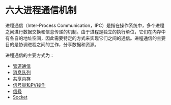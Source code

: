 # 六大进程通信机制
进程通信（Inter-Process Communication，IPC）是指在操作系统中，多个进程之间进行数据交换和信息传递的机制。由于进程是独立的执行单位，它们在内存中有各自的地址空间，因此需要特定的方式来实现它们之间的通信。进程通信的主要目的是协调进程之间的工作，分享数据和资源。

进程通信的主要方式为：
- [管道通信](./Pipe/pipe.md)
- [消息队列](./Message%20Queue/Message%20Queue.md)
- [共享内存](./Shared%20Memory/Shared%20Memory.md)
- [信号量和PV操作](./Semaphore/Semaphore.md)
- [信号](./Signal/Signal.md)
- [Socket](./Socket/Socket.md)



